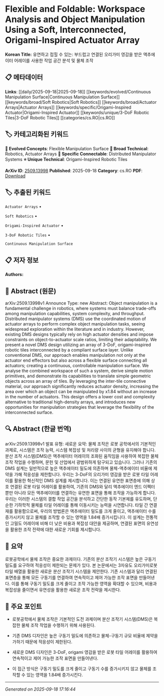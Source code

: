 
# Flexible and Foldable: Workspace Analysis and Object Manipulation Using a Soft, Interconnected, Origami-Inspired Actuator Array

**Korean Title:** 유연하고 접힐 수 있는: 부드럽고 연결된 오리가미 영감을 받은 액추에이터 어레이를 사용한 작업 공간 분석 및 물체 조작

## 📋 메타데이터

**Links**: [[daily/2025-09-18|2025-09-18]] [[keywords/evolved/Continuous Manipulation Surface|Continuous Manipulation Surface]] [[keywords/broad/Soft Robotics|Soft Robotics]] [[keywords/broad/Actuator Arrays|Actuator Arrays]] [[keywords/specific/Origami-Inspired Actuator|Origami-Inspired Actuator]] [[keywords/unique/3-DoF Robotic Tiles|3-DoF Robotic Tiles]] [[categories/cs.RO|cs.RO]]

## 🏷️ 카테고리화된 키워드
**🚀 Evolved Concepts**: Flexible Manipulation Surface
**🔬 Broad Technical**: Robotics, Actuator Arrays
**🔗 Specific Connectable**: Distributed Manipulator Systems
**⭐ Unique Technical**: Origami-Inspired Robotic Tiles

**ArXiv ID**: [2509.13998](https://arxiv.org/abs/2509.13998)
**Published**: 2025-09-18
**Category**: cs.RO
**PDF**: [Download](https://arxiv.org/pdf/2509.13998.pdf)


## 🏷️ 추출된 키워드



`Actuator Arrays` • 

`Soft Robotics` • 

`Origami-Inspired Actuator` • 

`3-DoF Robotic Tiles` • 

`Continuous Manipulation Surface`



## 📋 저자 정보

**Authors:** 

## 📄 Abstract (원문)

arXiv:2509.13998v1 Announce Type: new 
Abstract: Object manipulation is a fundamental challenge in robotics, where systems must balance trade-offs among manipulation capabilities, system complexity, and throughput. Distributed manipulator systems (DMS) use the coordinated motion of actuator arrays to perform complex object manipulation tasks, seeing widespread exploration within the literature and in industry. However, existing DMS designs typically rely on high actuator densities and impose constraints on object-to-actuator scale ratios, limiting their adaptability. We present a novel DMS design utilizing an array of 3-DoF, origami-inspired robotic tiles interconnected by a compliant surface layer. Unlike conventional DMS, our approach enables manipulation not only at the actuator end effectors but also across a flexible surface connecting all actuators; creating a continuous, controllable manipulation surface. We analyse the combined workspace of such a system, derive simple motion primitives, and demonstrate its capabilities to translate simple geometric objects across an array of tiles. By leveraging the inter-tile connective material, our approach significantly reduces actuator density, increasing the area over which an object can be manipulated by x1.84 without an increase in the number of actuators. This design offers a lower cost and complexity alternative to traditional high-density arrays, and introduces new opportunities for manipulation strategies that leverage the flexibility of the interconnected surface.

## 🔍 Abstract (한글 번역)

arXiv:2509.13998v1 발표 유형: 새로운
요약: 물체 조작은 로봇 공학에서의 기본적인 과제로, 시스템은 조작 능력, 시스템 복잡성 및 처리량 사이의 균형을 유지해야 합니다. 분산 조작 시스템(DMS)은 액추에이터 어레이의 조화된 움직임을 사용하여 복잡한 물체 조작 작업을 수행하며, 문헌 및 산업에서 광범위하게 탐구되고 있습니다. 그러나 기존의 DMS 설계는 일반적으로 높은 액추에이터 밀도에 의존하며 물체-액추에이터 비율에 제약을 가해 적응성을 제한합니다. 우리는 3-DoF의 오리가미 영감을 받은 로봇 타일 어레이를 활용한 혁신적인 DMS 설계를 제시합니다. 이는 연결된 유연한 표면층에 의해 상호 연결된 로봇 타일 어레이를 활용하여, 기존의 DMS와 달리 액추에이터 엔드 이펙터뿐만 아니라 모든 액추에이터를 연결하는 유연한 표면을 통해 조작을 가능하게 합니다. 우리는 이러한 시스템의 결합 작업 공간을 분석하고 간단한 동작 기본체를 유도하며, 단순한 기하학적 물체를 타일 어레이를 통해 이동시키는 능력을 시연합니다. 타일 간 연결재를 활용함으로써, 우리의 방법론은 액추에이터 밀도를 크게 줄이고, 액추에이터 수를 증가시키지 않고 물체를 조작할 수 있는 영역을 1.84배 증가시킵니다. 이 설계는 전통적인 고밀도 어레이에 비해 더 낮은 비용과 복잡성 대안을 제공하며, 연결된 표면의 유연성을 활용한 조작 전략에 대한 새로운 기회를 제시합니다.

## 📝 요약

로봇공학에서 물체 조작은 중요한 과제이다. 기존의 분산 조작기 시스템은 높은 구동기 밀도를 요구하여 적응성이 제한되는 문제가 있다. 본 논문에서는 3자유도 오리가미로봇 타일 배열을 활용한 새로운 분산 조작기 시스템을 제안한다. 기존 시스템과 달리 연결된 표면층을 통해 모든 구동기를 연결하여 연속적이고 제어 가능한 조작 표면을 만들어낸다. 이를 통해 구동기 밀도를 크게 줄이고 조작 가능한 영역을 확대할 수 있으며, 비용과 복잡성을 줄이면서 유연성을 활용한 새로운 조작 전략을 제시한다.

## 🎯 주요 포인트


- 로봇공학에서 물체 조작은 기본적인 도전 과제이며 분산 조작기 시스템(DMS)은 복잡한 물체 조작 작업을 수행하기 위해 사용된다.

- 기존 DMS 디자인은 높은 구동기 밀도에 의존하고 물체-구동기 규모 비율에 제약을 가하기 때문에 적응성이 제한된다.

- 새로운 DMS 디자인은 3-DoF, origami 영감을 받은 로봇 타일 어레이를 활용하여 연속적이고 제어 가능한 조작 표면을 만들어낸다.

- 이 접근 방식은 구동기 밀도를 크게 줄이고 구동기 수를 증가시키지 않고 물체를 조작할 수 있는 영역을 1.84배 증가시킨다.


---

*Generated on 2025-09-18 17:16:44*